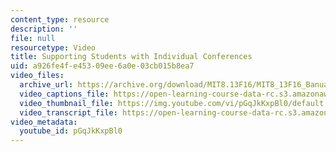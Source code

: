 ```yaml
---
content_type: resource
description: ''
file: null
resourcetype: Video
title: Supporting Students with Individual Conferences
uid: a926fe4f-e453-09ee-6a0e-03cb015b8ea7
video_files:
  archive_url: https://archive.org/download/MIT8.13F16/MIT8_13F16_Banuazizi_Supporting_Students_300k.mp4
  video_captions_file: https://open-learning-course-data-rc.s3.amazonaws.com/8-13-14-experimental-physics-i-ii-junior-lab-fall-2016-spring-2017/d24d8f5d76bf51308fb9f633181a1673_pGqJkKxpBl0.vtt
  video_thumbnail_file: https://img.youtube.com/vi/pGqJkKxpBl0/default.jpg
  video_transcript_file: https://open-learning-course-data-rc.s3.amazonaws.com/8-13-14-experimental-physics-i-ii-junior-lab-fall-2016-spring-2017/cc0010f4e935e61d03014a000215a5e0_pGqJkKxpBl0.pdf
video_metadata:
  youtube_id: pGqJkKxpBl0
---
```

